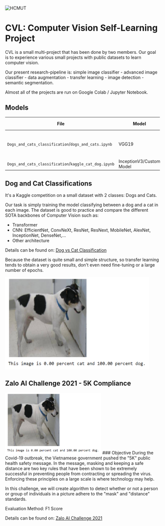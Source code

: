 <br/>
<img height="200" alt="HCMUT" src="https://upload.wikimedia.org/wikipedia/commons/d/de/HCMUT_official_logo.png" />
<br/>

# CVL: Computer Vision Self-Learning Project

CVL is a small multi-project that has been done by two members.
Our goal is to experience various small projects with public datasets to learn computer vision.

Our present research-pipeline is: simple image classifier - advanced image classifier - data augmentation - transfer learning - image detection - semantic segmentation.

Almost all of the projects are run on Google Colab / Jupyter Notebook.

## Models

  File | Model | Parameters | Training data | Training time | Evaluation
---|---|---|---|---|---
`Dogs_and_cats_classification`/`dogs_and_cats.ipynb` | VGG19 | 20M | [Kaggle Dataset](https://www.kaggle.com/competitions/dog-vs-cat-classification) | 30 minutes on GPU Tesla K80 |  98.6 % F1 
`Dogs_and_cats_classification`/`kaggle_cat_dog.ipynb` | InceptionV3/Custom Model | 20M | [Kaggle Dataset](https://www.kaggle.com/competitions/dog-vs-cat-classification) | CPU |  96.54/81.04 % F1 

## Dog and Cat Classifications
It's a Kaggle competition on a small dataset with 2 classes: Dogs and Cats.

Our task is simply training the model classifying between a dog and a cat in each image. 
The dataset is good to practice and compare the different SOTA backbones of Computer Vision such as:
- Transformer
- CNN: EfficientNet, ConvNeXt, ResNet, ResNext, MobileNet, AlexNet, InceptionNet, DenseNet,…
- Other architecture

Details can be found on: [Dog vs Cat Classification](https://www.kaggle.com/competitions/dog-vs-cat-classification)

Because the dataset is quite small and simple structure, so transfer learning tends to obtain a very good results, don't even need fine-tuning or a large number of epochs.

<img height="300" alt="HCMUT" src="https://github.com/electrodrago/computer-visit/blob/main/result/dogncat.png" />

## Zalo AI Challenge 2021 - 5K Compliance
<img height="200" alt="HCMUT" src="https://github.com/electrodrago/computer-visit/blob/main/result/dogncat.png" />
### Objective
During the Covid-19 outbreak, the Vietnamese government pushed the "5K" public health safety message. In the message, masking and keeping a safe distance are two key rules that have been shown to be extremely successful in preventing people from contracting or spreading the virus. Enforcing these principles on a large scale is where technology may help.

In this challenge, we will create algorithm to detect whether or not a person or group of individuals in a picture adhere to the "mask" and "distance" standards.

Evaluation Method: F1 Score

Details can be found on: [Zalo AI Challenge 2021](https://challenge.zalo.ai/portal/5k-compliance)


